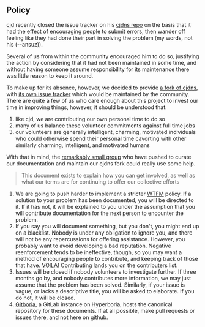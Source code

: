 ## Policy

cjd recently closed the issue tracker on his [cjdns repo](https://github.com/cjdelisle/cjdns) on the basis that it had the effect of encouraging people to submit errors, then wander off feeling like they had done their part in solving the problem (my words, not his (--ansuz)).

Several of us from within the community encouraged him to do so, justifying the action by considering that it had not been maintained in some time, and without having someone assume responsibility for its maintenance there was little reason to keep it around.

To make up for its absence, however, we decided to provide [a fork of cjdns](https://github.com/hyperboria/cjdns), with [its own issue tracker](https://github.com/hyperboria/cjdns/issues) which would be maintained by the community. There are quite a few of us who care enough about this project to invest our time in improving things, however, it should be understood that:

1. like cjd, we are contributing our own personal time to do so
2. many of us balance these volunteer commitments against full time jobs
3. our volunteers are generally intelligent, charming, motivated individuals who could otherwise spend their personal time cavorting with other similarly charming, intelligent, and motivated humans

With that in mind, the [remarkably small group](https://github.com/orgs/hyperboria/people) who have pushed to curate our documentation and maintain our cjdns fork could really use some help.

> This document exists to explain how you can get involved, as well as what our terms are for continuing to offer our collective efforts

1. We are going to push harder to implement a stricter [WTFM](http://www.roaming-initiative.com/blog/posts/wtfm) policy. If a solution to your problem has been documented, you will be directed to it. If it has not, it will be explained to you under the assumption that you will contribute documentation for the next person to encounter the problem.
2. If you say you will document something, but you don't, you might end up on a blacklist. Nobody is under any obligation to ignore you, and there will not be any repercussions for offering assistance. However, you probably want to avoid developing a bad reputation. Negative reenforcement tends to be ineffective, though, so you may want a method of encouraging people to contribute, and keeping track of those that have. [VOILA](https://github.com/hyperboria/docs/graphs/contributors)! Contributing lands you on the contributers list.
3. Issues will be closed if nobody volunteers to investigate further. If three months go by, and nobody contributes more information, we may just assume that the problem has been solved. Similarly, if your issue is vague, or lacks a descriptive title, you will be asked to elaborate. If you do not, it will be closed.
4. [Gitboria](http://gitboria.com), a GitLab instance on Hyperboria, hosts the canonical repository for these documents. If at all possible, make pull requests or issues there, and not here on github.
